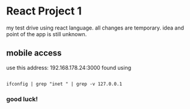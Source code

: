 # React Project 1

my test drive using react language.
all changes are temporary.
idea and point of the app is still unknown.

## mobile access
use this address: 192.168.178.24:3000
found using
```terminal

ifconfig | grep "inet " | grep -v 127.0.0.1

```

### good luck!